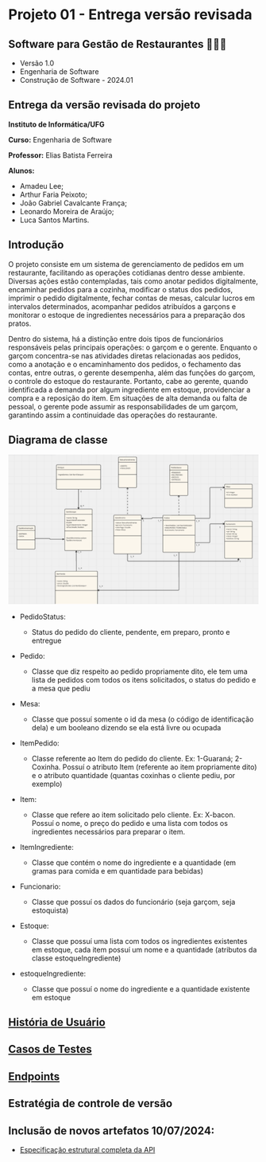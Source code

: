 # Projeto 01 - Entrega versão revisada

## Software para Gestão de Restaurantes 🥘🍳🔥

- Versão 1.0
- Engenharia de Software
- Construção de Software - 2024.01

## Entrega da versão revisada do projeto

**Instituto de Informática/UFG**

**Curso:** Engenharia de Software

**Professor:** Elias Batista Ferreira

**Alunos:**

- Amadeu Lee;
- Arthur Faria Peixoto;
- João Gabriel Cavalcante França;
- Leonardo Moreira de Araújo;
- Luca Santos Martins.

## Introdução

O projeto consiste em um sistema de gerenciamento de pedidos em um restaurante, facilitando as operações cotidianas dentro desse ambiente. Diversas ações estão contempladas, tais como anotar pedidos digitalmente, encaminhar pedidos para a cozinha, modificar o status dos pedidos, imprimir o pedido digitalmente, fechar contas de mesas, calcular lucros em intervalos determinados, acompanhar pedidos atribuídos a garçons e monitorar o estoque de ingredientes necessários para a preparação dos pratos.

Dentro do sistema, há a distinção entre dois tipos de funcionários responsáveis pelas principais operações: o garçom e o gerente. Enquanto o garçom concentra-se nas atividades diretas relacionadas aos pedidos, como a anotação e o encaminhamento dos pedidos, o fechamento das contas, entre outras, o gerente desempenha, além das funções do garçom, o controle do estoque do restaurante. Portanto, cabe ao gerente, quando identificada a demanda por algum ingrediente em estoque, providenciar a compra e a reposição do item. Em situações de alta demanda ou falta de pessoal, o gerente pode assumir as responsabilidades de um garçom, garantindo assim a continuidade das operações do restaurante.

## **Diagrama de classe**

![image](https://github.com/amadeulee/construcao-software-sgr/blob/1663359318979e4a67579ef226a56b1a963890d5/Diagrama%20de%20Classes.png)


- PedidoStatus:

  - Status do pedido do cliente, pendente, em preparo, pronto e entregue

- Pedido:

  - Classe que diz respeito ao pedido propriamente dito, ele tem uma lista de pedidos com todos os itens solicitados, o status do pedido e a mesa que pediu

- Mesa:

  - Classe que possuí somente o id da mesa (o código de identificação dela) e um booleano dizendo se ela está livre ou ocupada

- ItemPedido:

  - Classe referente ao Item do pedido do cliente. Ex: 1-Guaraná; 2-Coxinha. Possuí o atributo Item (referente ao item propriamente dito) e o atributo quantidade (quantas coxinhas o cliente pediu, por exemplo)

- Item:

  - Classe que refere ao item solicitado pelo cliente. Ex: X-bacon. Possuí o nome, o preço do pedido e uma lista com todos os ingredientes necessários para preparar o item.

- ItemIngrediente:

  - Classe que contém o nome do ingrediente e a quantidade (em gramas para comida e em quantidade para bebidas)

- Funcionario:

  - Classe que possuí os dados do funcionário (seja garçom, seja estoquista)

- Estoque:

  - Classe que possuí uma lista com todos os ingredientes existentes em estoque, cada item possuí um nome e a quantidade (atributos da classe estoqueIngrediente)

- estoqueIngrediente:
  - Classe que possuí o nome do ingrediente e a quantidade existente em estoque

## [História de Usuário](https://github.com/amadeulee/construcao-software-sgr/blob/master/SGR%20-%20Hist%C3%B3rias%20de%20Usu%C3%A1rio.pdf)

## [Casos de Testes](https://github.com/amadeulee/construcao-software-sgr/blob/master/SGR%20-%20Casos%20de%20Teste.pdf)

<!-- ## Gerencia de configuração: ❓ -->

## [Endpoints](https://github.com/amadeulee/construcao-software-sgr/blob/master/SGR%20-%20Endpoints.pdf)

## Estratégia de controle de versão

## Inclusão de novos artefatos 10/07/2024:

- [Especificação estrutural completa da API](https://github.com/amadeulee/construcao-software-sgr/blob/2bdf2315119c5dd97ec61db1a2e5d5abddd245c9/Projeto-API.pdf)


<!-- 

### CRUD dos Garçons (Funcionário)

1. Criar Garçom

- Método: POST
- URL: http://localhost/api/garcons
- Body:

```
{
  "nome": "String",
  "cpf": "String",
  "email": "String",
  "idade": "Integer",
  "telefone": "String"
}

```

2. Obter Todos os Garçons

- Método: GET
- URL: http://localhost/api/garcons

3. Obter Garçom por ID

- Método: GET
- URL: http://localhost/api/garcons/{id}

4. Atualizar Garçom

- Método: PUT
- URL: http://localhost/api/garcons/{id}
- Body:

```
{
  "nome": "String",
  "cpf": "String",
  "email": "String",
  "idade": "Integer",
  "telefone": "String"
}

```

5. Excluir Garçom

- Método: DELETE
- URL: http://localhost/api/garcons/{id}

### CRUD dos Pedidos

1. Criar Pedido

- Método: POST
- URL: http://localhost/api/pedidos
- Body:

```
{
  "itensPedidos": [{"item": "ItemID", "quantidadeSolicitada": "Integer"}],
  "statusPedido": "PENDENTE",
  "mesa": "MesaID",
  "funcionario": "FuncionarioID"
}

```

2. Obter Todos os Pedidos

- Método: GET
- URL: http://localhost/api/pedidos

3. Obter Pedido por ID

- Método: GET
- URL: http://localhost/api/pedidos/{id}

4. Atualizar Pedido

- Método: PUT
- URL: http://localhost/api/pedidos/{id}
- Body:

```
{
  "itensPedidos": [{"item": "ItemID", "quantidadeSolicitada": "Integer"}],
  "statusPedido": "PedidoStatus",
  "mesa": "MesaID",
  "funcionario": "FuncionarioID"
}
```

5. Excluir Pedido

- Método: DELETE
- URL: http://localhost/api/pedidos/{id}

### CRUD dos Itens do Cardápio

1. Criar Item

- Método: POST
- URL: http://localhost/api/itens
- Body:

```
{
  "nome": "String",
  "preco": "Double",
  "itensIngredientes": [{"ingrediente": "IngredienteID", "quantidade": "Double"}]
}

```

2. Obter Todos os Itens

- Método: GET
- URL: http://localhost/api/itens

3. Obter Item por ID

- Método: GET
- URL: http://localhost/api/itens/{id}

4. Atualizar Item

- Método: PUT
- URL: http://localhost/api/itens/{id}
- Body:

```
{
  "nome": "String",
  "preco": "Double",
  "itensIngredientes": [{"ingrediente": "IngredienteID", "quantidade": "Double"}]
}

```

5. Excluir Item

- Método: DELETE
- URL: http://localhost/api/itens/{id}

### CRUD dos Ingredientes

1. Criar Ingrediente

- Método: POST
- URL: http://localhost/api/ingredientes
- Body:

```
{
  "nome": "String",
  "quantidade": "Double"
}
```

2. Obter Todos os Ingredientes

- Método: GET
- URL: http://localhost/api/ingredientes

3. Obter Ingrediente por ID

- Método: GET
- URL: http://localhost/api/ingredientes/{id}

4. Atualizar Ingrediente

- Método: PUT
- URL: http://localhost/api/ingredientes/{id}
- Body:

```
{
  "nome": "String",
  "quantidade": "Double"
}
```

5. Excluir Ingrediente

- Método: DELETE
- URL: http://localhost/api/ingredientes/{id}

### Endpoint Controle de Estoque

1. Obter Estoque

- Método: GET
- URL: http://localhost/api/estoque

### Endpoint para Controle de Mesas

1. Obter Todas as Mesas

- Método: GET
- URL: http://localhost/api/mesas

2. Obter Mesa por ID

- Método: GET
- URL: http://localhost/api/mesas/{id}

3. Atualizar Disponibilidade da Mesa

- Método: PUT
- URL: http://localhost/api/mesas/{id}
- Body:

```
{
  "livre": "boolean"
}
```

### Fechamento de Contas e Cálculo de Vendas

1. Fechar Conta por Mesa

- Método: POST
- URL: http://localhost/api/contas/fechar
- Body:

```
{
  "mesaId": "Integer"
}
```

2. Calcular Total de Vendas por Garçom

- Método: GET
- URL: http://localhost/api/vendas/garcom/{garcomId}

3. Calcular Total de Vendas em um Período

- Método: GET
- URL: http://localhost/api/vendas/periodo
- Parâmetros:
  - dataInicio: String (formato: YYYY-MM-DD)
  - dataFim: String (formato: YYYY-MM-DD)









-->
